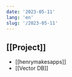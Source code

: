 ```yaml
---
date: '2023-05-11'
lang: 'en'
slug: '/2023-05-11'
---
```


## [[Project]]

- [[henrymakesapps]]
- [[Vector DB]]
